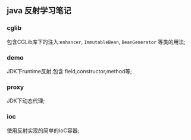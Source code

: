 ## java 反射学习笔记

### cglib

包含CGLib库下的注入:`enhancer`, `ImmutableBean`, `BeanGenerator` 等类的用法;

### demo

JDK下runtime反射,包含 field,constructor,method等;

### proxy

JDK下动态代理;

### ioc

使用反射实现的简单的IoC容器;

